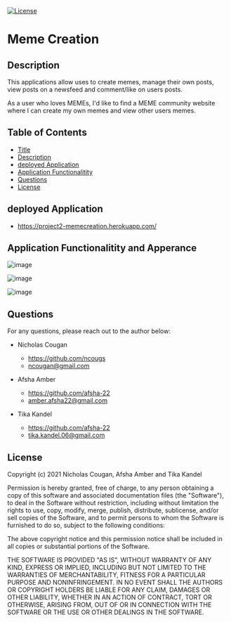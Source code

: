 [![License](https://img.shields.io/badge/License-MIT-yellow.svg)](https://opensource.org/licenses/MIT)
# Meme Creation
 
## Description
This applications allow uses to create memes, manage their own posts, view posts on a newsfeed and comment/like on users posts.

As a user who loves MEMEs, I'd like to find a MEME community website where I can create my own memes and view other users memes.

## Table of Contents

- [Title](#meme-creation)
- [Description](#description)
- [deployed Application](#deployed-application)
- [Application Functionalitity](#application-functionalitity-and-apperance)
- [Questions](#questions)
- [License](#license)


## deployed Application

- https://project2-memecreation.herokuapp.com/


## Application Functionalitity and Apperance

![image](https://user-images.githubusercontent.com/84214872/132187626-4e9e8dbb-5c76-426e-8896-1f16339b334f.png)

![image](https://user-images.githubusercontent.com/84214872/132187681-bf57826a-7b3a-4956-8c91-71a23cfe2d89.png)

![image](https://user-images.githubusercontent.com/84214872/132187771-62c07de6-b385-4fba-9e15-cb2e327caa7c.png)


## Questions

For any questions, please reach out to the author below: 

* Nicholas Cougan
  *  https://github.com/ncougs
  *  ncougan@gmail.com

* Afsha Amber
  * https://github.com/afsha-22
  * amber.afsha22@gmail.com

* Tika Kandel
  * https://github.com/afsha-22
  * tika.kandel.06@gmail.com

## License

Copyright (c) 2021 Nicholas Cougan, Afsha Amber and Tika Kandel

Permission is hereby granted, free of charge, to any person obtaining a copy
of this software and associated documentation files (the "Software"), to deal
in the Software without restriction, including without limitation the rights
to use, copy, modify, merge, publish, distribute, sublicense, and/or sell
copies of the Software, and to permit persons to whom the Software is
furnished to do so, subject to the following conditions:

The above copyright notice and this permission notice shall be included in all
copies or substantial portions of the Software.

THE SOFTWARE IS PROVIDED "AS IS", WITHOUT WARRANTY OF ANY KIND, EXPRESS OR
IMPLIED, INCLUDING BUT NOT LIMITED TO THE WARRANTIES OF MERCHANTABILITY,
FITNESS FOR A PARTICULAR PURPOSE AND NONINFRINGEMENT. IN NO EVENT SHALL THE
AUTHORS OR COPYRIGHT HOLDERS BE LIABLE FOR ANY CLAIM, DAMAGES OR OTHER
LIABILITY, WHETHER IN AN ACTION OF CONTRACT, TORT OR OTHERWISE, ARISING FROM,
OUT OF OR IN CONNECTION WITH THE SOFTWARE OR THE USE OR OTHER DEALINGS IN THE
SOFTWARE.
